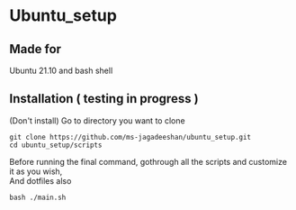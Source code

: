 # Ubuntu_setup

## Made for
Ubuntu 21.10 and bash shell

## Installation ( testing in progress )
(Don't install)
Go to directory you want to clone
```
git clone https://github.com/ms-jagadeeshan/ubuntu_setup.git
cd ubuntu_setup/scripts 
```
Before running the final command, gothrough all the scripts and customize it as you wish, 
<br>
And dotfiles also
```
bash ./main.sh
```
